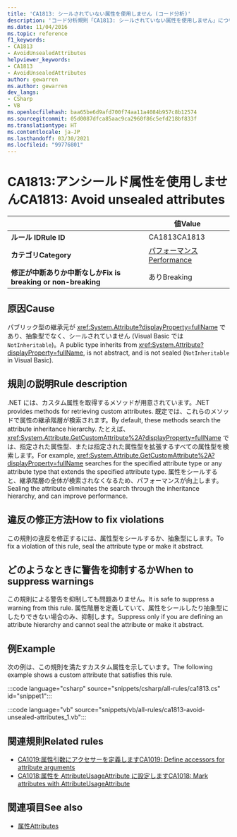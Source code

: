 ```yaml
---
title: 'CA1813: シールされていない属性を使用しません (コード分析)'
description: 'コード分析規則「CA1813: シールされていない属性を使用しません」について'
ms.date: 11/04/2016
ms.topic: reference
f1_keywords:
- CA1813
- AvoidUnsealedAttributes
helpviewer_keywords:
- CA1813
- AvoidUnsealedAttributes
author: gewarren
ms.author: gewarren
dev_langs:
- CSharp
- VB
ms.openlocfilehash: baa65be6d9afd700f74aa11a4084b957c8b12574
ms.sourcegitcommit: 05d0087dfca85aac9ca2960f86c5efd218bf833f
ms.translationtype: HT
ms.contentlocale: ja-JP
ms.lasthandoff: 03/30/2021
ms.locfileid: "99776801"
---
```

# <a name="ca1813-avoid-unsealed-attributes"></a><span data-ttu-id="b7c43-103">CA1813:アンシールド属性を使用しません</span><span class="sxs-lookup"><span data-stu-id="b7c43-103">CA1813: Avoid unsealed attributes</span></span>

| | <span data-ttu-id="b7c43-104">値</span><span class="sxs-lookup"><span data-stu-id="b7c43-104">Value</span></span> |
|-|-|
| <span data-ttu-id="b7c43-105">**ルール ID**</span><span class="sxs-lookup"><span data-stu-id="b7c43-105">**Rule ID**</span></span> |<span data-ttu-id="b7c43-106">CA1813</span><span class="sxs-lookup"><span data-stu-id="b7c43-106">CA1813</span></span>|
| <span data-ttu-id="b7c43-107">**カテゴリ**</span><span class="sxs-lookup"><span data-stu-id="b7c43-107">**Category**</span></span> |[<span data-ttu-id="b7c43-108">パフォーマンス</span><span class="sxs-lookup"><span data-stu-id="b7c43-108">Performance</span></span>](performance-warnings.md)|
| <span data-ttu-id="b7c43-109">**修正が中断ありか中断なしか**</span><span class="sxs-lookup"><span data-stu-id="b7c43-109">**Fix is breaking or non-breaking**</span></span> |<span data-ttu-id="b7c43-110">あり</span><span class="sxs-lookup"><span data-stu-id="b7c43-110">Breaking</span></span>|

## <a name="cause"></a><span data-ttu-id="b7c43-111">原因</span><span class="sxs-lookup"><span data-stu-id="b7c43-111">Cause</span></span>

<span data-ttu-id="b7c43-112">パブリック型の継承元が <xref:System.Attribute?displayProperty=fullName> であり、抽象型でなく、シールされていません (Visual Basic では `NotInheritable`)。</span><span class="sxs-lookup"><span data-stu-id="b7c43-112">A public type inherits from <xref:System.Attribute?displayProperty=fullName>, is not abstract, and is not sealed (`NotInheritable` in Visual Basic).</span></span>

## <a name="rule-description"></a><span data-ttu-id="b7c43-113">規則の説明</span><span class="sxs-lookup"><span data-stu-id="b7c43-113">Rule description</span></span>

<span data-ttu-id="b7c43-114">.NET には、カスタム属性を取得するメソッドが用意されています。</span><span class="sxs-lookup"><span data-stu-id="b7c43-114">.NET provides methods for retrieving custom attributes.</span></span> <span data-ttu-id="b7c43-115">既定では、これらのメソッドで属性の継承階層が検索されます。</span><span class="sxs-lookup"><span data-stu-id="b7c43-115">By default, these methods search the attribute inheritance hierarchy.</span></span> <span data-ttu-id="b7c43-116">たとえば、<xref:System.Attribute.GetCustomAttribute%2A?displayProperty=fullName> では、指定された属性型、または指定された属性型を拡張するすべての属性型を検索します。</span><span class="sxs-lookup"><span data-stu-id="b7c43-116">For example, <xref:System.Attribute.GetCustomAttribute%2A?displayProperty=fullName> searches for the specified attribute type or any attribute type that extends the specified attribute type.</span></span> <span data-ttu-id="b7c43-117">属性をシールすると、継承階層の全体が検索されなくなるため、パフォーマンスが向上します。</span><span class="sxs-lookup"><span data-stu-id="b7c43-117">Sealing the attribute eliminates the search through the inheritance hierarchy, and can improve performance.</span></span>

## <a name="how-to-fix-violations"></a><span data-ttu-id="b7c43-118">違反の修正方法</span><span class="sxs-lookup"><span data-stu-id="b7c43-118">How to fix violations</span></span>

<span data-ttu-id="b7c43-119">この規則の違反を修正するには、属性型をシールするか、抽象型にします。</span><span class="sxs-lookup"><span data-stu-id="b7c43-119">To fix a violation of this rule, seal the attribute type or make it abstract.</span></span>

## <a name="when-to-suppress-warnings"></a><span data-ttu-id="b7c43-120">どのようなときに警告を抑制するか</span><span class="sxs-lookup"><span data-stu-id="b7c43-120">When to suppress warnings</span></span>

<span data-ttu-id="b7c43-121">この規則による警告を抑制しても問題ありません。</span><span class="sxs-lookup"><span data-stu-id="b7c43-121">It is safe to suppress a warning from this rule.</span></span> <span data-ttu-id="b7c43-122">属性階層を定義していて、属性をシールしたり抽象型にしたりできない場合のみ、抑制します。</span><span class="sxs-lookup"><span data-stu-id="b7c43-122">Suppress only if you are defining an attribute hierarchy and cannot seal the attribute or make it abstract.</span></span>

## <a name="example"></a><span data-ttu-id="b7c43-123">例</span><span class="sxs-lookup"><span data-stu-id="b7c43-123">Example</span></span>

<span data-ttu-id="b7c43-124">次の例は、この規則を満たすカスタム属性を示しています。</span><span class="sxs-lookup"><span data-stu-id="b7c43-124">The following example shows a custom attribute that satisfies this rule.</span></span>

:::code language="csharp" source="snippets/csharp/all-rules/ca1813.cs" id="snippet1":::

:::code language="vb" source="snippets/vb/all-rules/ca1813-avoid-unsealed-attributes_1.vb":::

## <a name="related-rules"></a><span data-ttu-id="b7c43-125">関連規則</span><span class="sxs-lookup"><span data-stu-id="b7c43-125">Related rules</span></span>

- [<span data-ttu-id="b7c43-126">CA1019:属性引数にアクセサーを定義します</span><span class="sxs-lookup"><span data-stu-id="b7c43-126">CA1019: Define accessors for attribute arguments</span></span>](ca1019.md)
- [<span data-ttu-id="b7c43-127">CA1018:属性を AttributeUsageAttribute に設定します</span><span class="sxs-lookup"><span data-stu-id="b7c43-127">CA1018: Mark attributes with AttributeUsageAttribute</span></span>](ca1018.md)

## <a name="see-also"></a><span data-ttu-id="b7c43-128">関連項目</span><span class="sxs-lookup"><span data-stu-id="b7c43-128">See also</span></span>

- [<span data-ttu-id="b7c43-129">属性</span><span class="sxs-lookup"><span data-stu-id="b7c43-129">Attributes</span></span>](../../../standard/design-guidelines/attributes.md)
